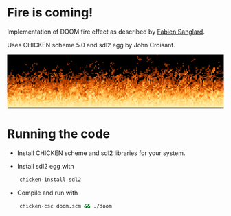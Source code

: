 # Fire is coming!

Implementation of DOOM fire effect as described by [Fabien Sanglard](http://fabiensanglard.net/doom_fire_psx/).

Uses CHICKEN scheme 5.0 and sdl2 egg by John Croisant.

![DOOM fire](/screenshot.png)

# Running the code

* Install CHICKEN scheme and sdl2 libraries for your system.

* Install sdl2 egg with
```sh
    chicken-install sdl2
```

* Compile and run with
```sh
    chicken-csc doom.scm && ./doom
```
